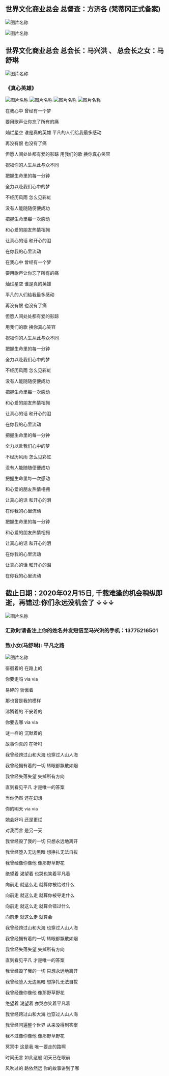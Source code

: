 ## 世界文化商业总会 总督查：方济各 (梵蒂冈正式备案)

![图片名称](https://raw.githubusercontent.com/maxinghong/maxinghong.github.io/master/BMWX7x.jp)

![图片名称](https://raw.githubusercontent.com/maxinghong/maxinghong.github.io/master/FMM.jpg)

## 世界文化商业总会 总会长：马兴洪 、 总会长之女：马舒琳 

![图片名称](https://raw.githubusercontent.com/maxinghong/maxinghong.github.io/master/BMWX_Me.jpg)

### 《真心英雄》

![图片名称](https://raw.githubusercontent.com/maxinghong/maxinghong.github.io/master/MSL0.jpg)
![图片名称](https://raw.githubusercontent.com/maxinghong/maxinghong.github.io/master/MSL1.jpg)
![图片名称](https://raw.githubusercontent.com/maxinghong/maxinghong.github.io/master/MSL2.jpg)
![图片名称](https://raw.githubusercontent.com/maxinghong/maxinghong.github.io/master/MSL3.jpg)

在我心中 曾经有一个梦

要用歌声让你忘了所有的痛

灿烂星空 谁是真的英雄
平凡的人们给我最多感动

再没有恨 也没有了痛

但愿人间处处都有爱的影踪
用我们的歌 换你真心笑容

祝福你的人生从此与众不同

把握生命里的每一分钟

全力以赴我们心中的梦

不经历风雨 怎么见彩虹

没有人能随随便便成功

把握生命里每一次感动

和心爱的朋友热情相拥

让真心的话 和开心的泪

在你我的心里流动

在我心中 曾经有一个梦

要用歌声让你忘了所有的痛

灿烂星空 谁是真的英雄

平凡的人们给我最多感动

再没有恨 也没有了痛

但愿人间处处都有爱的影踪

用我们的歌 换你真心笑容

祝福你的人生从此与众不同

把握生命里的每一分钟

全力以赴我们心中的梦

不经历风雨 怎么见彩虹

没有人能随随便便成功

把握生命里每一次感动

和心爱的朋友热情相拥

让真心的话 和开心的泪

在你我的心里流动

把握生命里的每一分钟

全力以赴我们心中的梦

不经历风雨 怎么见彩虹

没有人能随随便便成功

把握生命里每一次感动

和心爱的朋友热情相拥

让真心的话 和开心的泪

在你我的心里流动

把握生命里的每一分钟

和心爱的朋友热情相拥

让真心的话 和开心的泪

在你我的心里流动

让真心的话 和开心的泪

在你我的心里流动

## 截止日期：2020年02月15日, 千载难逢的机会稍纵即逝，再错过:你们永远没机会了 ↓↓↓
![图片名称](https://raw.githubusercontent.com/maxinghong/maxinghong.github.io/master/bankcard.jpg)
### 汇款时请备注上你的姓名并发短信至马兴洪的手机：13775216501 

###  致小女(马舒琳): 平凡之路 

![图片名称](https://raw.githubusercontent.com/maxinghong/maxinghong.github.io/master/pfzl.jpg)

徘徊着的 在路上的

你要走吗 via via

易碎的 骄傲着

那也曾是我的模样

沸腾着的 不安着的

你要去哪 via via

谜一样的 沉默着的

故事你真的 在听吗

我曾经跨过山和大海 也穿过人山人海

我曾经拥有着的一切 转眼都飘散如烟

我曾经失落失望 失掉所有方向

直到看见平凡 才是唯一的答案

当你仍然 还在幻想

你的明天 via via

她会好吗 还是更烂

对我而言 是另一天

我曾经毁了我的一切 只想永远地离开

我曾经堕入无边黑暗 想挣扎无法自拔

我曾经像你像他 像那野草野花

绝望着 渴望着 也哭也笑着平凡着

向前走 就这么走 就算你被给过什么

向前走 就这么走 就算你被夺走什么

向前走 就这么走 就算会错过什么

向前走 就这么走 就算会

我曾经跨过山和大海 也穿过人山人海

我曾经拥有着的一切 转眼都飘散如烟

我曾经失落失望 失掉所有方向

直到看见平凡 才是唯一的答案

我曾经毁了我的一切 只想永远地离开

我曾经堕入无边黑暗 想挣扎无法自拔

我曾经像你像他 像那野草野花

绝望着 渴望着 亦哭亦笑着平凡着

我曾经跨过山和大海 也穿过人山人海

我曾经问遍整个世界 从来没得到答案

我不过像你像他 像那野草野花

冥冥中 这是我 唯一要走的路啊

时间无言 如此这般 明天已在眼前

风吹过的 路依然远 你的故事讲到了哪

